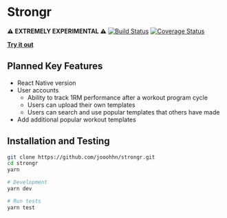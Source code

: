 
Strongr
======

**⚠️ EXTREMELY EXPERIMENTAL ⚠️**
[![Build Status](https://img.shields.io/travis/jooohhn/strongr.svg?style=flat-square)](https://travis-ci.org/jooohhn/strongr)
[![Coverage Status](https://img.shields.io/coveralls/jooohhn/strongr.svg?style=flat-square)](https://coveralls.io/github/jooohhn/strongr?branch=master)

**[Try it out](https://strongr.herokuapp.com/)**

## Planned Key Features
- React Native version
- User accounts
   - Ability to track 1RM performance after a workout program cycle
   - Users can upload their own templates
   - Users can search and use popular templates that others have made
- Add additional popular workout templates

## Installation and Testing
```bash
git clone https://github.com/jooohhn/strongr.git
cd strongr
yarn

# Development
yarn dev

# Run tests
yarn test
```